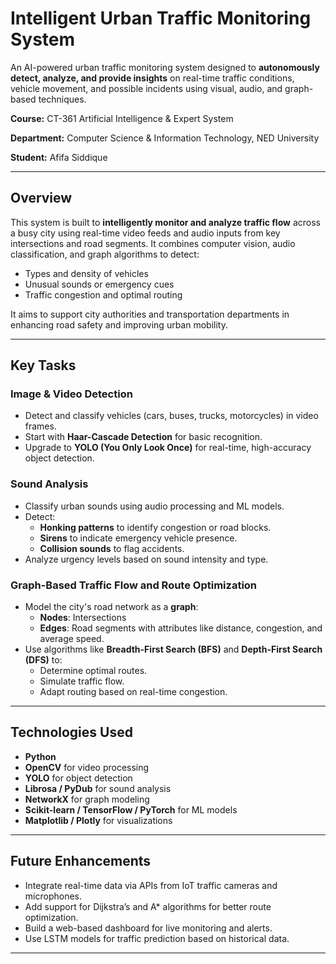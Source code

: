 # Intelligent Urban Traffic Monitoring System 

An AI-powered urban traffic monitoring system designed to **autonomously detect, analyze, and provide insights** on real-time traffic conditions, vehicle movement, and possible incidents using visual, audio, and graph-based techniques.

**Course:** CT-361 Artificial Intelligence & Expert System

**Department:** Computer Science & Information Technology, NED University  

**Student:** Afifa Siddique 

---

##  Overview

This system is built to **intelligently monitor and analyze traffic flow** across a busy city using real-time video feeds and audio inputs from key intersections and road segments. It combines computer vision, audio classification, and graph algorithms to detect:
- Types and density of vehicles
- Unusual sounds or emergency cues
- Traffic congestion and optimal routing

It aims to support city authorities and transportation departments in enhancing road safety and improving urban mobility.

---

##  Key Tasks

###  Image & Video Detection
- Detect and classify vehicles (cars, buses, trucks, motorcycles) in video frames.
- Start with **Haar-Cascade Detection** for basic recognition.
- Upgrade to **YOLO (You Only Look Once)** for real-time, high-accuracy object detection.

###  Sound Analysis
- Classify urban sounds using audio processing and ML models.
- Detect:
  - **Honking patterns** to identify congestion or road blocks.
  - **Sirens** to indicate emergency vehicle presence.
  - **Collision sounds** to flag accidents.
- Analyze urgency levels based on sound intensity and type.

###  Graph-Based Traffic Flow and Route Optimization
- Model the city's road network as a **graph**:
  - **Nodes**: Intersections
  - **Edges**: Road segments with attributes like distance, congestion, and average speed.
- Use algorithms like **Breadth-First Search (BFS)** and **Depth-First Search (DFS)** to:
  - Determine optimal routes.
  - Simulate traffic flow.
  - Adapt routing based on real-time congestion.

---

##  Technologies Used
- **Python**  
- **OpenCV** for video processing  
- **YOLO** for object detection  
- **Librosa / PyDub** for sound analysis  
- **NetworkX** for graph modeling  
- **Scikit-learn / TensorFlow / PyTorch** for ML models  
- **Matplotlib / Plotly** for visualizations  

---

##  Future Enhancements
- Integrate real-time data via APIs from IoT traffic cameras and microphones.
- Add support for Dijkstra’s and A* algorithms for better route optimization.
- Build a web-based dashboard for live monitoring and alerts.
- Use LSTM models for traffic prediction based on historical data.

---



